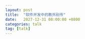 ```yaml
---
layout: post
title:  "软件开发中的教外别传"
date:   2027-12-31 08:00:00 +0800
categories: talk
tag: [talk]
---
```


